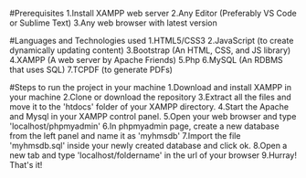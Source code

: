 #Prerequisites
1.Install XAMPP web server
2.Any Editor (Preferably VS Code or Sublime Text)
3.Any web browser with latest version

#Languages and Technologies used
1.HTML5/CSS3
2.JavaScript (to create dynamically updating content)
3.Bootstrap (An HTML, CSS, and JS library)
4.XAMPP (A web server by Apache Friends)
5.Php
6.MySQL (An RDBMS that uses SQL)
7.TCPDF (to generate PDFs)

#Steps to run the project in your machine
1.Download and install XAMPP in your machine
2.Clone or download the repository
3.Extract all the files and move it to the 'htdocs' folder of your XAMPP directory.
4.Start the Apache and Mysql in your XAMPP control panel.
5.Open your web browser and type 'localhost/phpmyadmin'
6.In phpmyadmin page, create a new database from the left panel and name it as 'myhmsdb'
7.Import the file 'myhmsdb.sql' inside your newly created database and click ok.
8.Open a new tab and type 'localhost/foldername' in the url of your browser
9.Hurray! That's it!
